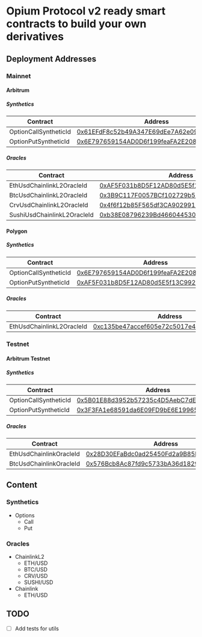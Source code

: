 # Opium Protocol v2 ready smart contracts to build your own derivatives

## Deployment Addresses

### Mainnet

#### Arbitrum

##### Synthetics
| Contract              | Address                                    |
|-----------------------|--------------------------------------------|
| OptionCallSyntheticId | [0x61EFdF8c52b49A347E69dEe7A62e0921A3545cF7](https://arbiscan.io/address/0x61EFdF8c52b49A347E69dEe7A62e0921A3545cF7) |
| OptionPutSyntheticId  | [0x6E797659154AD0D6f199feaFA2E2086Ce0239Fbf](https://arbiscan.io/address/0x6E797659154AD0D6f199feaFA2E2086Ce0239Fbf) |

##### Oracles

| Contract              | Address                                    |
|-----------------------|--------------------------------------------|
| EthUsdChainlinkL2OracleId | [0xAF5F031b8D5F12AD80d5E5f13C99249d82AfFfe2](https://arbiscan.io/address/0xAF5F031b8D5F12AD80d5E5f13C99249d82AfFfe2) |
| BtcUsdChainlinkL2OracleId | [0x3B9C117F0057BCf102729b51464C708f29971980](https://arbiscan.io/address/0x3B9C117F0057BCf102729b51464C708f29971980) |
| CrvUsdChainlinkL2OracleId | [0x4f6f12b85F565df3CA9029911709C0b5D63c9E5D](https://arbiscan.io/address/0x4f6f12b85F565df3CA9029911709C0b5D63c9E5D) |
| SushiUsdChainlinkL2OracleId | [0xb38E08796239Bd466044530597FeB06169AA97DB](https://arbiscan.io/address/0xb38E08796239Bd466044530597FeB06169AA97DB) |

#### Polygon

##### Synthetics
| Contract              | Address                                    |
|-----------------------|--------------------------------------------|
| OptionCallSyntheticId | [0x6E797659154AD0D6f199feaFA2E2086Ce0239Fbf](https://polygonscan.com/address/0x6E797659154AD0D6f199feaFA2E2086Ce0239Fbf) |
| OptionPutSyntheticId  | [0xAF5F031b8D5F12AD80d5E5f13C99249d82AfFfe2](https://polygonscan.com/address/0xAF5F031b8D5F12AD80d5E5f13C99249d82AfFfe2) |

##### Oracles

| Contract              | Address                                    |
|-----------------------|--------------------------------------------|
| EthUsdChainlinkL2OracleId | [0xc135be47accef605e72c5017e450ae0207c97afb](https://polygonscan.com/address/0xc135be47accef605e72c5017e450ae0207c97afb) |

### Testnet

#### Arbitrum Testnet

##### Synthetics
| Contract              | Address                                    |
|-----------------------|--------------------------------------------|
| OptionCallSyntheticId | [0x5B01E88d3952b57235c4D5AebC7dE49277022206](https://testnet.arbiscan.io/address/0x5B01E88d3952b57235c4D5AebC7dE49277022206) |
| OptionPutSyntheticId  | [0x3F3FA1e68591da6E09FD9bE6E19965cDe7a4f177](https://testnet.arbiscan.io/address/0x3F3FA1e68591da6E09FD9bE6E19965cDe7a4f177) |

##### Oracles

| Contract              | Address                                    |
|-----------------------|--------------------------------------------|
| EthUsdChainlinkOracleId | [0x28D30EFaBdc0ad25450Fd2a9B85D9fAa3a37156B](https://testnet.arbiscan.io/address/0x28D30EFaBdc0ad25450Fd2a9B85D9fAa3a37156B) |
| BtcUsdChainlinkOracleId | [0x576Bcb8Ac87fd9c5733bA36d182988611b56C1B5](https://testnet.arbiscan.io/address/0x576Bcb8Ac87fd9c5733bA36d182988611b56C1B5) |


## Content

### Synthetics
- Options
  - Call
  - Put

### Oracles
- ChainlinkL2
  - ETH/USD
  - BTC/USD
  - CRV/USD
  - SUSHI/USD
- Chainlink
  - ETH/USD

## TODO
- [ ] Add tests for utils
